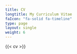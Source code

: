 ```yaml
---
title: CV
longtitle: My Curriculum Vitae
faIcon: "fa-solid fa-timeline"
type: page
layout: single
weight: 6
---
```


{{< cv >}}
